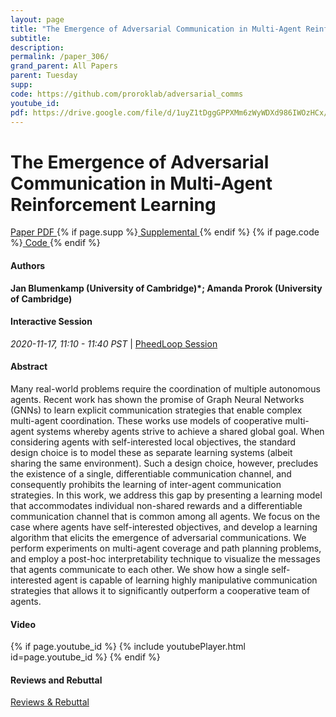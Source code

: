 ```yaml
---
layout: page
title: "The Emergence of Adversarial Communication in Multi-Agent Reinforcement Learning"
subtitle: 
description:
permalink: /paper_306/
grand_parent: All Papers
parent: Tuesday
supp: 
code: https://github.com/proroklab/adversarial_comms
youtube_id: 
pdf: https://drive.google.com/file/d/1uyZ1tDggGPPXMm6zWyWDXd986IWOzHCx/view
---
```


# The Emergence of Adversarial Communication in Multi-Agent Reinforcement Learning

<a href="https://drive.google.com/file/d/1uyZ1tDggGPPXMm6zWyWDXd986IWOzHCx/view" target="_blank" rel="noopener noreferrer" class="btn btn-blue"><i class="fa fa-file-text-o" aria-hidden="true"></i> Paper PDF </a> {% if page.supp %}<a href="" target="_blank" rel="noopener noreferrer" class="btn btn-green"><i class="fa fa-file-text-o" aria-hidden="true"></i> Supplemental </a>{% endif %} {% if page.code %}<a href="https://github.com/proroklab/adversarial_comms" target="_blank" rel="noopener noreferrer" class="btn"><i class="fa fa-github" aria-hidden="true"></i> Code </a>{% endif %} 

#### Authors
**Jan Blumenkamp (University of Cambridge)*; Amanda Prorok (University of Cambridge)**

#### Interactive Session
<em>2020-11-17, 11:10 - 11:40 PST </em> | <a href="https://pheedloop.com/corl2020/virtual/?page=sessions&section=SESXQLYC0CARYHL0E" target="_blank" rel="noopener noreferrer"> PheedLoop Session <i class="fa fa-external-link" aria-hidden="true"></i> </a> 

#### Abstract
Many real-world problems require the coordination of multiple autonomous agents. Recent work has shown the promise of Graph Neural Networks (GNNs) to learn explicit communication strategies that enable complex multi-agent coordination. These works use models of cooperative multi-agent systems whereby agents strive to achieve a shared global goal. When considering agents with self-interested local objectives, the standard design choice is to model these as separate learning systems (albeit sharing the same environment). Such a design choice, however, precludes the existence of a single, differentiable communication channel, and consequently prohibits the learning of inter-agent communication strategies. In this work, we address this gap by presenting a learning model that accommodates individual non-shared rewards and a differentiable communication channel that is common among all agents. We focus on the case where agents have self-interested objectives, and develop a learning algorithm that elicits the emergence of adversarial communications. We perform experiments on multi-agent coverage and path planning problems, and employ a post-hoc interpretability technique to visualize the messages that agents communicate to each other. We show how a single self-interested agent is capable of learning highly manipulative communication strategies that allows it to significantly outperform a cooperative team of agents.

#### Video
{% if page.youtube_id %}
{% include youtubePlayer.html id=page.youtube_id %}
{% endif %}

#### Reviews and Rebuttal
<a href="https://drive.google.com/file/d/1ZTFSIhy5AFmzI0JLqBX8Mqn7obvHqttK/view" target="_blank" rel="noopener noreferrer" class="btn btn-purple"><i class="fa fa-pencil-square-o" aria-hidden="true"></i> Reviews & Rebuttal </a>

